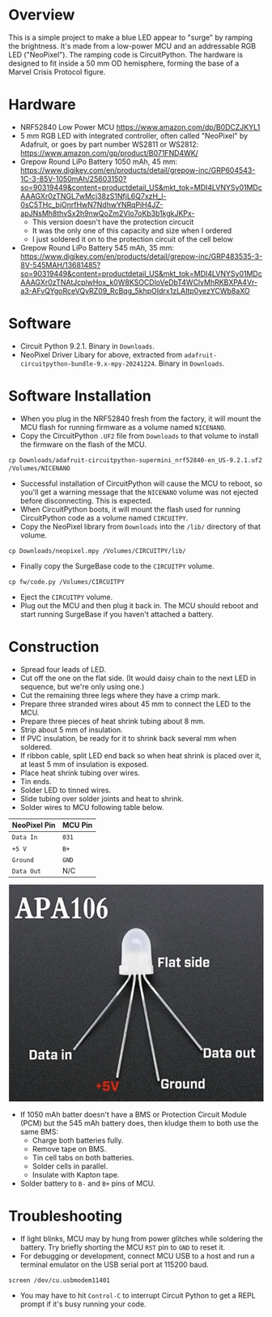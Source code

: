 # Overview
This is a simple project to make a blue LED appear to "surge" by
ramping the brightness.
It's made from a low-power MCU and an addressable
RGB LED ("NeoPixel").
The ramping code is CircuitPython.
The hardware is designed to fit inside a 50 mm OD hemisphere, forming
the base of a Marvel Crisis Protocol figure.

# Hardware
* NRF52840 Low Power MCU https://www.amazon.com/dp/B0DCZJKYL1
* 5 mm RGB LED with integrated controller, often called "NeoPixel" by Adafruit, or goes by part number WS2811 or WS2812: https://www.amazon.com/gp/product/B071FND4WK/
* Grepow Round LiPo Battery 1050 mAh, 45 mm: https://www.digikey.com/en/products/detail/grepow-inc/GRP604543-1C-3-85V-1050mAh/25603150?so=90319449&content=productdetail_US&mkt_tok=MDI4LVNYSy01MDcAAAGXr0zTNGL7wMcj38zS1NfjL6Q7xzH_l-0sC5THc_biOnrfHwN7NdhwYNRqPiH4JZ-apJNsMh8thvSx2h9nwQoZm2Vlo7oKb3b1kgkJKPx-
  * This version doesn't have the protection circucit
  * It was the only one of this capacity and size when I ordered
  * I just soldered it on to the protection circuit of the cell below
* Grepow Round LiPo Battery 545 mAh, 35 mm: https://www.digikey.com/en/products/detail/grepow-inc/GRP483535-3-8V-545MAH/13681485?so=90319449&content=productdetail_US&mkt_tok=MDI4LVNYSy01MDcAAAGXr0zTNAtJcplwHox_k0W8KSOCDloVeDbT4WClvMhRKBXPA4Vr-a3-AFvQYgoRceVQyRZ09_RcBqg_5khpOIdrx1zLAItp0yezYCWb8aXO


# Software
* Circuit Python 9.2.1. Binary in `Downloads`.
* NeoPixel Driver Libary for above, extracted from `adafruit-circuitpython-bundle-9.x-mpy-20241224`. Binary in `Downloads`.

# Software Installation
* When you plug in the NRF52840 fresh from the factory, it will mount the MCU flash for running firmware as a volume named `NICENANO`.
* Copy the CircuitPython `.UF2` file from `Downloads` to that volume to install the firmware on the flash of the MCU.
```
cp Downloads/adafruit-circuitpython-supermini_nrf52840-en_US-9.2.1.uf2 /Volumes/NICENANO
```
* Successful installation of CircuitPython will cause the MCU to reboot, so you'll get a warning message that the `NICENANO` volume was not ejected before disconnecting. This is expected.
* When CircuitPython boots, it will mount the flash used for running CircuitPython code as a volume named `CIRCUITPY`.
* Copy the NeoPixel library from `Downloads` into the `/lib/` directory of that volume.
```
cp Downloads/neopixel.mpy /Volumes/CIRCUITPY/lib/
```
* Finally copy the SurgeBase code to the `CIRCUITPY` volume.
```
cp fw/code.py /Volumes/CIRCUITPY
```
* Eject the `CIRCUITPY` volume.
* Plug out the MCU and then plug it back in. The MCU should reboot and start running SurgeBase if you haven't attached a battery.

# Construction
* Spread four leads of LED.
* Cut off the one on the flat side. (It would daisy chain to the next LED in sequence, but we're only using one.)
* Cut the remaining three legs where they have a crimp mark.
* Prepare three stranded wires about 45 mm to connect the LED to the MCU.
* Prepare three pieces of heat shrink tubing about 8 mm.
* Strip about 5 mm of insulation.
* If PVC insulation, be ready for it to shrink back several mm when soldered.
* If ribbon cable, split LED end back so when heat shrink is placed over it, at least 5 mm of insulation is exposed.
* Place heat shrink tubing over wires.
* Tin ends.
* Solder LED to tinned wires.
* Slide tubing over solder joints and heat to shrink.
* Solder wires to MCU following table below.

| NeoPixel Pin | MCU Pin |
|--------------|---------|
| `Data In`    | `031`   |
| `+5 V`       | `B+`    |
| `Ground`     | `GND`   |
| `Data Out`   | N/C     |
![NeoPixel Pinout](images/NeoPixelPinout.png)
* If 1050 mAh batter doesn't have a BMS or Protection Circuit Module (PCM) but the 545 mAh battery does, then kludge them to both use the same BMS:
  * Charge both batteries fully.
  * Remove tape on BMS.
  * Tin cell tabs on both batteries.
  * Solder cells in parallel.
  * Insulate with Kapton tape.
* Solder battery to `B-` and `B+` pins of MCU.

# Troubleshooting
* If light blinks, MCU may by hung from power glitches while soldering the battery. Try briefly shorting the MCU `RST` pin to `GND` to reset it.
* For debugging or development, connect MCU USB to a host and run a terminal emulator on the USB serial port at 115200 baud.
```
screen /dev/cu.usbmodem11401
```
* You may have to hit `Control-C` to interrupt Circuit Python to get a REPL prompt if it's busy running your code.
